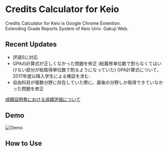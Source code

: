# Credits Calculator for Keio
Credits Calculator for Keio is Google Chrome Extention.  
Extending Grade Reports System of Keio Univ. Gakuji Web.
## Recent Updates
- 評語Sに対応
- GPAの計算式が正しくなかった問題を修正 (総履修単位数で割らなくてはいけない部分が総取得単位数で割るようになっていた)
  GPA計算式について，2017年度以降入学生による検証を求む．
- 自由科目が複数分野に存在していた際に，最後の分野しか取得できていなかった問題を修正

[成績証明書における成績評価について](http://www.gakuji.keio.ac.jp/academic/shoumei/grading_system.html)
## Demo
![Demo](img/ss.png)
## How to Use
